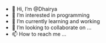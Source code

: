 - 👋 Hi, I’m @Dhairya
- 👀 I’m interested in programming
- 🌱 I’m currently learning and working
- 💞️ I’m looking to collaborate on ...
- 📫 How to reach me ...

<!---
Dhairya40/Dhairya40 is a ✨ special ✨ repository because its `README.md` (this file) appears on your GitHub profile.
You can click the Preview link to take a look at your changes.
--->
